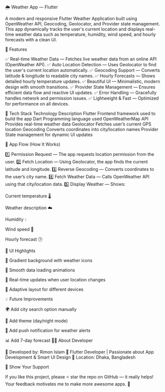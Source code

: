 🌦️ Weather App — Flutter

A modern and responsive Flutter Weather Application built using OpenWeather API, Geocoding, Geolocator, and Provider state management.
This app dynamically tracks the user's current location and displays real-time weather data such as temperature, humidity, wind speed, and hourly forecasts with a clean UI.

🚀 Features

✅ Real-time Weather Data — Fetches live weather data from an online API (OpenWeather API).
✅ Auto Location Detection — Uses Geolocator to find the user's current location automatically.
✅ Geocoding Support — Converts latitude & longitude to readable city names.
✅ Hourly Forecasts — Shows detailed hourly temperature updates.
✅ Beautiful UI — Minimalistic, modern design with smooth transitions.
✅ Provider State Management — Ensures efficient data flow and reactive UI updates.
✅ Error Handling — Gracefully handles network and permission issues.
✅ Lightweight & Fast — Optimized for performance on all devices.


🧠 Tech Stack
Technology	Description
Flutter	Frontend framework used to build the app
Dart	Programming language used
OpenWeatherMap API	Provides real-time weather data
Geolocator	Fetches user’s current GPS location
Geocoding	Converts coordinates into city/location names
Provider	State management for dynamic UI updates


📱 App Flow (How It Works)

1️⃣ Permission Request — The app requests location permission from the user.
2️⃣ Fetch Location — Using Geolocator, the app finds the current latitude and longitude.
3️⃣ Reverse Geocoding — Converts coordinates to the user’s city name.
4️⃣ Fetch Weather Data — Calls OpenWeather API using that city/location data.
5️⃣ Display Weather — Shows:

Current temperature 🌡️

Weather description ☁️

Humidity 💧

Wind speed 💨

Hourly forecast 🕒

📸 UI Highlights

🔹 Gradient background with weather icons

🔹 Smooth data loading animations

🔹 Real-time updates when user location changes

🔹 Adaptive layout for different devices

💡 Future Improvements

🌍 Add city search option manually

🌈 Add theme (day/night mode)

🔔 Add push notification for weather alerts

📊 Add 7-day forecast
👨‍💻 About Developer

👋 Developed by: Rimon Islam
💼 Flutter Developer | Passionate about App Development & Smart UI Design
📍 Location: Dhaka, Bangladesh

🖤 Show Your Support

If you like this project, please ⭐ star the repo on GitHub — it really helps!
Your feedback motivates me to make more awesome apps. 🙌